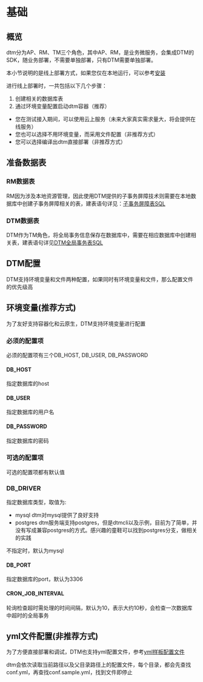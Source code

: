 # 基础

## 概览
dtm分为AP、RM、TM三个角色，其中AP、RM，是业务微服务，会集成DTM的SDK，随业务部署，不需要单独部署，只有DTM需要单独部署。

本小节说明的是线上部署方式，如果您仅在本地运行，可以参考[安装](../guide/install)

进行线上部署时，一共包括以下几个步骤：

1. 创建相关的数据库表
2. 通过环境变量配置启动dtm容器（推荐）
  - 您在测试接入期间，可以使用云上服务（未来大家真实需求量大，将会提供在线服务）
  - 您也可以选择不用环境变量，而采用文件配置（非推荐方式）
  - 您可以选择编译出dtm直接部署（非推荐方式）

## 准备数据表

### RM数据表
RM因为涉及本地资源管理，因此使用DTM提供的子事务屏障技术则需要在本地数据库中创建子事务屏障相关的表，建表语句详见：[子事务屏障表SQL](https://github.com/yedf/dtm/tree/main/dtmcli/barrier.mysql.sql)

### DTM数据表
DTM作为TM角色，将全局事务信息保存在数据库中，需要在相应数据库中创建相关表，建表语句详见[DTM全局事务表SQL](https://github.com/yedf/dtm/blob/main/dtmsvr/dtmsvr.mysql.sql)

## DTM配置
DTM支持环境变量和文件两种配置，如果同时有环境变量和文件，那么配置文件的优先级高

## 环境变量(推荐方式)
为了友好支持容器化和云原生，DTM支持环境变量进行配置

### 必须的配置项
必须的配置项有三个DB_HOST, DB_USER, DB_PASSWORD

#### DB_HOST
指定数据库的host

#### DB_USER
指定数据库的用户名

#### DB_PASSWORD
指定数据库的密码

### 可选的配置项
可选的配置项都有默认值

### DB_DRIVER
指定数据库类型，取值为:

- mysql dtm对mysql提供了良好支持
- postgres dtm服务端支持postgres，但是dtmcli以及示例，目前为了简单，并没有写成兼容postgres的方式。感兴趣的童鞋可以找到postgres分支，做相关的实践

不指定时，默认为mysql

#### DB_PORT
指定数据库的port，默认为3306

#### CRON_JOB_INTERVAL
轮询检查超时需处理的时间间隔，默认为10，表示大约10秒，会检查一次数据库中超时的全局事务

## yml文件配置(非推荐方式)
为了方便直接部署和调试，DTM也支持yml配置文件，参考[yml样板配置文件](https://github.com/yedf/dtm/blob/main/conf.sample.yml)

dtm会依次读取当前路径以及父目录路径上的配置文件，每个目录，都会先查找conf.yml，再查找conf.sample.yml，找到文件即停止